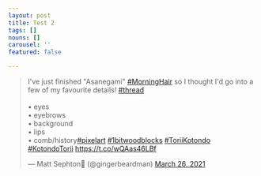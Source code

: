 ```yaml
---
layout: post
title: Test 2
tags: []
nouns: []
carousel: ''
featured: false

---
```

<blockquote class="twitter-tweet"><p lang="en" dir="ltr">I&#39;ve just finished &quot;Asanegami&quot; <a href="https://twitter.com/hashtag/MorningHair?src=hash&amp;ref_src=twsrc%5Etfw">#MorningHair</a> so I thought I&#39;d go into a few of my favourite details! <a href="https://twitter.com/hashtag/thread?src=hash&amp;ref_src=twsrc%5Etfw">#thread</a><br><br>• eyes<br>• eyebrows<br>• background<br>• lips<br>• comb/history<a href="https://twitter.com/hashtag/pixelart?src=hash&amp;ref_src=twsrc%5Etfw">#pixelart</a> <a href="https://twitter.com/hashtag/1bitwoodblocks?src=hash&amp;ref_src=twsrc%5Etfw">#1bitwoodblocks</a> <a href="https://twitter.com/hashtag/ToriiKotondo?src=hash&amp;ref_src=twsrc%5Etfw">#ToriiKotondo</a> <a href="https://twitter.com/hashtag/KotondoTorii?src=hash&amp;ref_src=twsrc%5Etfw">#KotondoTorii</a> <a href="https://t.co/wQAas46LBf">https://t.co/wQAas46LBf</a></p>&mdash; Matt Sephton🎴 (@gingerbeardman) <a href="https://twitter.com/gingerbeardman/status/1375453105073102849?ref_src=twsrc%5Etfw">March 26, 2021</a></blockquote> <script async src="https://platform.twitter.com/widgets.js" charset="utf-8"></script>